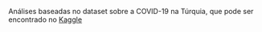 Análises baseadas no dataset sobre a COVID-19 na Túrquia, que pode ser encontrado no <a href="https://www.kaggle.com/gkhan496/covid19-in-turkey"> Kaggle </a>
